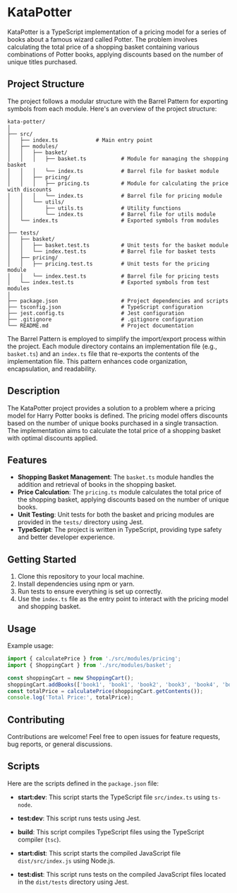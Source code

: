 # KataPotter

KataPotter is a TypeScript implementation of a pricing model for a series of books about a famous wizard called Potter. The problem involves calculating the total price of a shopping basket containing various combinations of Potter books, applying discounts based on the number of unique titles purchased.

## Project Structure

The project follows a modular structure with the Barrel Pattern for exporting symbols from each module. Here's an overview of the project structure:

```
kata-potter/
│
├── src/
│   ├── index.ts            # Main entry point
│   ├── modules/
│   │   ├── basket/
│   │   │   ├── basket.ts           # Module for managing the shopping basket
│   │   │   └── index.ts            # Barrel file for basket module
│   │   ├── pricing/
│   │   │   ├── pricing.ts          # Module for calculating the price with discounts
│   │   │   └── index.ts            # Barrel file for pricing module
│   │   └── utils/
│   │       ├── utils.ts            # Utility functions
│   │       └── index.ts            # Barrel file for utils module
│   └── index.ts                    # Exported symbols from modules
│
├── tests/
│   ├── basket/
│   │   ├── basket.test.ts          # Unit tests for the basket module
│   │   └── index.test.ts           # Barrel file for basket tests
│   ├── pricing/
│   │   ├── pricing.test.ts         # Unit tests for the pricing module
│   │   └── index.test.ts           # Barrel file for pricing tests
│   └── index.test.ts               # Exported symbols from test modules
│
├── package.json                    # Project dependencies and scripts
├── tsconfig.json                   # TypeScript configuration
├── jest.config.ts                  # Jest configuration
├── .gitignore                      # .gitignore configuration
└── README.md                       # Project documentation
```

The Barrel Pattern is employed to simplify the import/export process within the project. Each module directory contains an implementation file (e.g., `basket.ts`) and an `index.ts` file that re-exports the contents of the implementation file. This pattern enhances code organization, encapsulation, and readability.

## Description

The KataPotter project provides a solution to a problem where a pricing model for Harry Potter books is defined. The pricing model offers discounts based on the number of unique books purchased in a single transaction. The implementation aims to calculate the total price of a shopping basket with optimal discounts applied.

## Features

- **Shopping Basket Management**: The `basket.ts` module handles the addition and retrieval of books in the shopping basket.
- **Price Calculation**: The `pricing.ts` module calculates the total price of the shopping basket, applying discounts based on the number of unique books.
- **Unit Testing**: Unit tests for both the basket and pricing modules are provided in the `tests/` directory using Jest.
- **TypeScript**: The project is written in TypeScript, providing type safety and better developer experience.

## Getting Started

1. Clone this repository to your local machine.
2. Install dependencies using npm or yarn.
3. Run tests to ensure everything is set up correctly.
4. Use the `index.ts` file as the entry point to interact with the pricing model and shopping basket.

## Usage

Example usage:

```typescript
import { calculatePrice } from './src/modules/pricing';
import { ShoppingCart } from './src/modules/basket';

const shoppingCart = new ShoppingCart();
shoppingCart.addBooks(['book1', 'book1', 'book2', 'book3', 'book4', 'book5']);
const totalPrice = calculatePrice(shoppingCart.getContents());
console.log('Total Price:', totalPrice);
```

## Contributing

Contributions are welcome! Feel free to open issues for feature requests, bug reports, or general discussions.

## Scripts

Here are the scripts defined in the `package.json` file:

- **start:dev**: This script starts the TypeScript file `src/index.ts` using `ts-node`.

- **test:dev**: This script runs tests using Jest.

- **build**: This script compiles TypeScript files using the TypeScript compiler (`tsc`).

- **start:dist**: This script starts the compiled JavaScript file `dist/src/index.js` using Node.js.

- **test:dist**: This script runs tests on the compiled JavaScript files located in the `dist/tests` directory using Jest.

